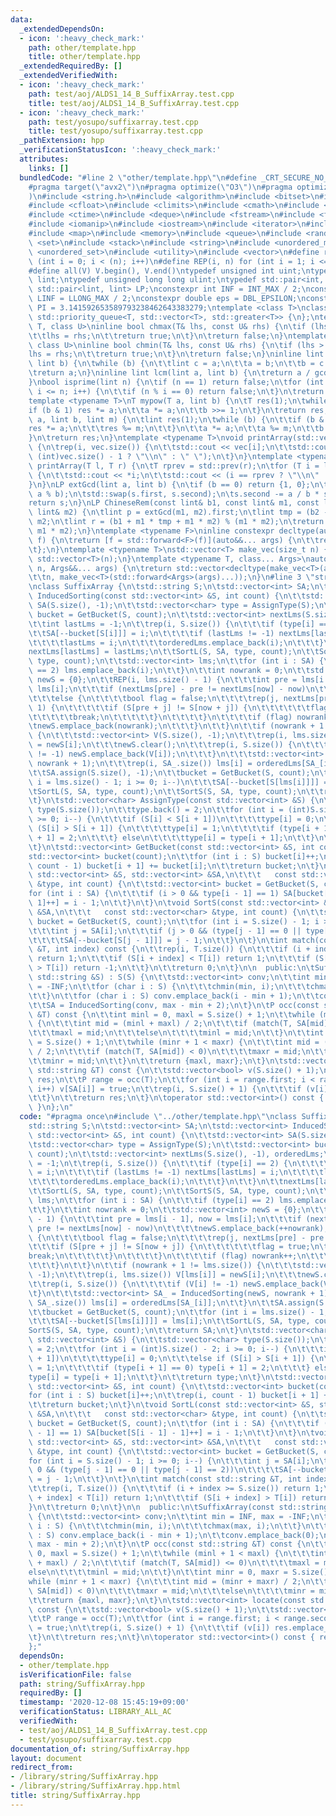```yaml
---
data:
  _extendedDependsOn:
  - icon: ':heavy_check_mark:'
    path: other/template.hpp
    title: other/template.hpp
  _extendedRequiredBy: []
  _extendedVerifiedWith:
  - icon: ':heavy_check_mark:'
    path: test/aoj/ALDS1_14_B_SuffixArray.test.cpp
    title: test/aoj/ALDS1_14_B_SuffixArray.test.cpp
  - icon: ':heavy_check_mark:'
    path: test/yosupo/suffixarray.test.cpp
    title: test/yosupo/suffixarray.test.cpp
  _pathExtension: hpp
  _verificationStatusIcon: ':heavy_check_mark:'
  attributes:
    links: []
  bundledCode: "#line 2 \"other/template.hpp\"\n#define _CRT_SECURE_NO_WARNINGS\n\
    #pragma target(\"avx2\")\n#pragma optimize(\"O3\")\n#pragma optimize(\"unroll-loops\"\
    )\n#include <string.h>\n#include <algorithm>\n#include <bitset>\n#include <cassert>\n\
    #include <cfloat>\n#include <climits>\n#include <cmath>\n#include <complex>\n\
    #include <ctime>\n#include <deque>\n#include <fstream>\n#include <functional>\n\
    #include <iomanip>\n#include <iostream>\n#include <iterator>\n#include <list>\n\
    #include <map>\n#include <memory>\n#include <queue>\n#include <random>\n#include\
    \ <set>\n#include <stack>\n#include <string>\n#include <unordered_map>\n#include\
    \ <unordered_set>\n#include <utility>\n#include <vector>\n#define rep(i, n) for\
    \ (int i = 0; i < (n); i++)\n#define REP(i, n) for (int i = 1; i <= (n); i++)\n\
    #define all(V) V.begin(), V.end()\ntypedef unsigned int uint;\ntypedef long long\
    \ lint;\ntypedef unsigned long long ulint;\ntypedef std::pair<int, int> P;\ntypedef\
    \ std::pair<lint, lint> LP;\nconstexpr int INF = INT_MAX / 2;\nconstexpr lint\
    \ LINF = LLONG_MAX / 2;\nconstexpr double eps = DBL_EPSILON;\nconstexpr double\
    \ PI = 3.141592653589793238462643383279;\ntemplate <class T>\nclass prique : public\
    \ std::priority_queue<T, std::vector<T>, std::greater<T>> {\n};\ntemplate <class\
    \ T, class U>\ninline bool chmax(T& lhs, const U& rhs) {\n\tif (lhs < rhs) {\n\
    \t\tlhs = rhs;\n\t\treturn true;\n\t}\n\treturn false;\n}\ntemplate <class T,\
    \ class U>\ninline bool chmin(T& lhs, const U& rhs) {\n\tif (lhs > rhs) {\n\t\t\
    lhs = rhs;\n\t\treturn true;\n\t}\n\treturn false;\n}\ninline lint gcd(lint a,\
    \ lint b) {\n\twhile (b) {\n\t\tlint c = a;\n\t\ta = b;\n\t\tb = c % b;\n\t}\n\
    \treturn a;\n}\ninline lint lcm(lint a, lint b) {\n\treturn a / gcd(a, b) * b;\n\
    }\nbool isprime(lint n) {\n\tif (n == 1) return false;\n\tfor (int i = 2; i *\
    \ i <= n; i++) {\n\t\tif (n % i == 0) return false;\n\t}\n\treturn true;\n}\n\
    template <typename T>\nT mypow(T a, lint b) {\n\tT res(1);\n\twhile (b) {\n\t\t\
    if (b & 1) res *= a;\n\t\ta *= a;\n\t\tb >>= 1;\n\t}\n\treturn res;\n}\nlint modpow(lint\
    \ a, lint b, lint m) {\n\tlint res(1);\n\twhile (b) {\n\t\tif (b & 1) {\n\t\t\t\
    res *= a;\n\t\t\tres %= m;\n\t\t}\n\t\ta *= a;\n\t\ta %= m;\n\t\tb >>= 1;\n\t\
    }\n\treturn res;\n}\ntemplate <typename T>\nvoid printArray(std::vector<T>& vec)\
    \ {\n\trep(i, vec.size()) {\n\t\tstd::cout << vec[i];\n\t\tstd::cout << (i ==\
    \ (int)vec.size() - 1 ? \"\\n\" : \" \");\n\t}\n}\ntemplate <typename T>\nvoid\
    \ printArray(T l, T r) {\n\tT rprev = std::prev(r);\n\tfor (T i = l; i != r; i++)\
    \ {\n\t\tstd::cout << *i;\n\t\tstd::cout << (i == rprev ? \"\\n\" : \" \");\n\t\
    }\n}\nLP extGcd(lint a, lint b) {\n\tif (b == 0) return {1, 0};\n\tLP s = extGcd(b,\
    \ a % b);\n\tstd::swap(s.first, s.second);\n\ts.second -= a / b * s.first;\n\t\
    return s;\n}\nLP ChineseRem(const lint& b1, const lint& m1, const lint& b2, const\
    \ lint& m2) {\n\tlint p = extGcd(m1, m2).first;\n\tlint tmp = (b2 - b1) * p %\
    \ m2;\n\tlint r = (b1 + m1 * tmp + m1 * m2) % (m1 * m2);\n\treturn std::make_pair(r,\
    \ m1 * m2);\n}\ntemplate <typename F>\ninline constexpr decltype(auto) lambda_fix(F&&\
    \ f) {\n\treturn [f = std::forward<F>(f)](auto&&... args) {\n\t\treturn f(f, std::forward<decltype(args)>(args)...);\n\
    \t};\n}\ntemplate <typename T>\nstd::vector<T> make_vec(size_t n) {\n\treturn\
    \ std::vector<T>(n);\n}\ntemplate <typename T, class... Args>\nauto make_vec(size_t\
    \ n, Args&&... args) {\n\treturn std::vector<decltype(make_vec<T>(args...))>(\n\
    \t\tn, make_vec<T>(std::forward<Args>(args)...));\n}\n#line 3 \"string/SuffixArray.hpp\"\
    \nclass SuffixArray {\n\tstd::string S;\n\tstd::vector<int> SA;\n\tstd::vector<int>\
    \ InducedSorting(const std::vector<int> &S, int count) {\n\t\tstd::vector<int>\
    \ SA(S.size(), -1);\n\t\tstd::vector<char> type = AssignType(S);\n\t\tstd::vector<int>\
    \ bucket = GetBucket(S, count);\n\t\tstd::vector<int> nextLms(S.size(), -1), orderedLms;\n\
    \t\tint lastLms = -1;\n\t\trep(i, S.size()) {\n\t\t\tif (type[i] == 2) {\n\t\t\
    \t\tSA[--bucket[S[i]]] = i;\n\t\t\t\tif (lastLms != -1) nextLms[lastLms] = i;\n\
    \t\t\t\tlastLms = i;\n\t\t\t\torderedLms.emplace_back(i);\n\t\t\t}\n\t\t}\n\t\t\
    nextLms[lastLms] = lastLms;\n\t\tSortL(S, SA, type, count);\n\t\tSortS(S, SA,\
    \ type, count);\n\t\tstd::vector<int> lms;\n\t\tfor (int i : SA) {\n\t\t\tif (type[i]\
    \ == 2) lms.emplace_back(i);\n\t\t}\n\t\tint nowrank = 0;\n\t\tstd::vector<int>\
    \ newS = {0};\n\t\tREP(i, lms.size() - 1) {\n\t\t\tint pre = lms[i - 1], now =\
    \ lms[i];\n\t\t\tif (nextLms[pre] - pre != nextLms[now] - now)\n\t\t\t\tnewS.emplace_back(++nowrank);\n\
    \t\t\telse {\n\t\t\t\tbool flag = false;\n\t\t\t\trep(j, nextLms[pre] - pre +\
    \ 1) {\n\t\t\t\t\tif (S[pre + j] != S[now + j]) {\n\t\t\t\t\t\tflag = true;\n\t\
    \t\t\t\t\tbreak;\n\t\t\t\t\t}\n\t\t\t\t}\n\t\t\t\tif (flag) nowrank++;\n\t\t\t\
    \tnewS.emplace_back(nowrank);\n\t\t\t}\n\t\t}\n\t\tif (nowrank + 1 != lms.size())\
    \ {\n\t\t\tstd::vector<int> V(S.size(), -1);\n\t\t\trep(i, lms.size()) V[lms[i]]\
    \ = newS[i];\n\t\t\tnewS.clear();\n\t\t\trep(i, S.size()) {\n\t\t\t\tif (V[i]\
    \ != -1) newS.emplace_back(V[i]);\n\t\t\t}\n\t\t\tstd::vector<int> SA_ = InducedSorting(newS,\
    \ nowrank + 1);\n\t\t\trep(i, SA_.size()) lms[i] = orderedLms[SA_[i]];\n\t\t}\n\
    \t\tSA.assign(S.size(), -1);\n\t\tbucket = GetBucket(S, count);\n\t\tfor (int\
    \ i = lms.size() - 1; i >= 0; i--)\n\t\t\tSA[--bucket[S[lms[i]]]] = lms[i];\n\t\
    \tSortL(S, SA, type, count);\n\t\tSortS(S, SA, type, count);\n\t\treturn SA;\n\
    \t}\n\tstd::vector<char> AssignType(const std::vector<int> &S) {\n\t\tstd::vector<char>\
    \ type(S.size());\n\t\ttype.back() = 2;\n\t\tfor (int i = (int)S.size() - 2; i\
    \ >= 0; i--) {\n\t\t\tif (S[i] < S[i + 1])\n\t\t\t\ttype[i] = 0;\n\t\t\telse if\
    \ (S[i] > S[i + 1]) {\n\t\t\t\ttype[i] = 1;\n\t\t\t\tif (type[i + 1] == 0) type[i\
    \ + 1] = 2;\n\t\t\t} else\n\t\t\t\ttype[i] = type[i + 1];\n\t\t}\n\t\treturn type;\n\
    \t}\n\tstd::vector<int> GetBucket(const std::vector<int> &S, int count) {\n\t\t\
    std::vector<int> bucket(count);\n\t\tfor (int i : S) bucket[i]++;\n\t\trep(i,\
    \ count - 1) bucket[i + 1] += bucket[i];\n\t\treturn bucket;\n\t}\n\tvoid SortL(const\
    \ std::vector<int> &S, std::vector<int> &SA,\n\t\t\t   const std::vector<char>\
    \ &type, int count) {\n\t\tstd::vector<int> bucket = GetBucket(S, count);\n\t\t\
    for (int i : SA) {\n\t\t\tif (i > 0 && type[i - 1] == 1) SA[bucket[S[i - 1] -\
    \ 1]++] = i - 1;\n\t\t}\n\t}\n\tvoid SortS(const std::vector<int> &S, std::vector<int>\
    \ &SA,\n\t\t\t   const std::vector<char> &type, int count) {\n\t\tstd::vector<int>\
    \ bucket = GetBucket(S, count);\n\t\tfor (int i = S.size() - 1; i >= 0; i--) {\n\
    \t\t\tint j = SA[i];\n\t\t\tif (j > 0 && (type[j - 1] == 0 || type[j - 1] == 2))\n\
    \t\t\t\tSA[--bucket[S[j - 1]]] = j - 1;\n\t\t}\n\t}\n\tint match(const std::string\
    \ &T, int index) const {\n\t\trep(i, T.size()) {\n\t\t\tif (i + index >= S.size())\
    \ return 1;\n\t\t\tif (S[i + index] < T[i]) return 1;\n\t\t\tif (S[i + index]\
    \ > T[i]) return -1;\n\t\t}\n\t\treturn 0;\n\t}\n\n  public:\n\tSuffixArray(const\
    \ std::string &S) : S(S) {\n\t\tstd::vector<int> conv;\n\t\tint min = INF, max\
    \ = -INF;\n\t\tfor (char i : S) {\n\t\t\tchmin(min, i);\n\t\t\tchmax(max, i);\n\
    \t\t}\n\t\tfor (char i : S) conv.emplace_back(i - min + 1);\n\t\tconv.emplace_back(0);\n\
    \t\tSA = InducedSorting(conv, max - min + 2);\n\t}\n\tP occ(const std::string\
    \ &T) const {\n\t\tint minl = 0, maxl = S.size() + 1;\n\t\twhile (minl + 1 < maxl)\
    \ {\n\t\t\tint mid = (minl + maxl) / 2;\n\t\t\tif (match(T, SA[mid]) <= 0)\n\t\
    \t\t\tmaxl = mid;\n\t\t\telse\n\t\t\t\tminl = mid;\n\t\t}\n\t\tint minr = 0, maxr\
    \ = S.size() + 1;\n\t\twhile (minr + 1 < maxr) {\n\t\t\tint mid = (minr + maxr)\
    \ / 2;\n\t\t\tif (match(T, SA[mid]) < 0)\n\t\t\t\tmaxr = mid;\n\t\t\telse\n\t\t\
    \t\tminr = mid;\n\t\t}\n\t\treturn {maxl, maxr};\n\t}\n\tstd::vector<int> locate(const\
    \ std::string &T) const {\n\t\tstd::vector<bool> v(S.size() + 1);\n\t\tstd::vector<int>\
    \ res;\n\t\tP range = occ(T);\n\t\tfor (int i = range.first; i < range.second;\
    \ i++) v[SA[i]] = true;\n\t\trep(i, S.size() + 1) {\n\t\t\tif (v[i]) res.emplace_back(i);\n\
    \t\t}\n\t\treturn res;\n\t}\n\toperator std::vector<int>() const { return SA;\
    \ }\n};\n"
  code: "#pragma once\n#include \"../other/template.hpp\"\nclass SuffixArray {\n\t\
    std::string S;\n\tstd::vector<int> SA;\n\tstd::vector<int> InducedSorting(const\
    \ std::vector<int> &S, int count) {\n\t\tstd::vector<int> SA(S.size(), -1);\n\t\
    \tstd::vector<char> type = AssignType(S);\n\t\tstd::vector<int> bucket = GetBucket(S,\
    \ count);\n\t\tstd::vector<int> nextLms(S.size(), -1), orderedLms;\n\t\tint lastLms\
    \ = -1;\n\t\trep(i, S.size()) {\n\t\t\tif (type[i] == 2) {\n\t\t\t\tSA[--bucket[S[i]]]\
    \ = i;\n\t\t\t\tif (lastLms != -1) nextLms[lastLms] = i;\n\t\t\t\tlastLms = i;\n\
    \t\t\t\torderedLms.emplace_back(i);\n\t\t\t}\n\t\t}\n\t\tnextLms[lastLms] = lastLms;\n\
    \t\tSortL(S, SA, type, count);\n\t\tSortS(S, SA, type, count);\n\t\tstd::vector<int>\
    \ lms;\n\t\tfor (int i : SA) {\n\t\t\tif (type[i] == 2) lms.emplace_back(i);\n\
    \t\t}\n\t\tint nowrank = 0;\n\t\tstd::vector<int> newS = {0};\n\t\tREP(i, lms.size()\
    \ - 1) {\n\t\t\tint pre = lms[i - 1], now = lms[i];\n\t\t\tif (nextLms[pre] -\
    \ pre != nextLms[now] - now)\n\t\t\t\tnewS.emplace_back(++nowrank);\n\t\t\telse\
    \ {\n\t\t\t\tbool flag = false;\n\t\t\t\trep(j, nextLms[pre] - pre + 1) {\n\t\t\
    \t\t\tif (S[pre + j] != S[now + j]) {\n\t\t\t\t\t\tflag = true;\n\t\t\t\t\t\t\
    break;\n\t\t\t\t\t}\n\t\t\t\t}\n\t\t\t\tif (flag) nowrank++;\n\t\t\t\tnewS.emplace_back(nowrank);\n\
    \t\t\t}\n\t\t}\n\t\tif (nowrank + 1 != lms.size()) {\n\t\t\tstd::vector<int> V(S.size(),\
    \ -1);\n\t\t\trep(i, lms.size()) V[lms[i]] = newS[i];\n\t\t\tnewS.clear();\n\t\
    \t\trep(i, S.size()) {\n\t\t\t\tif (V[i] != -1) newS.emplace_back(V[i]);\n\t\t\
    \t}\n\t\t\tstd::vector<int> SA_ = InducedSorting(newS, nowrank + 1);\n\t\t\trep(i,\
    \ SA_.size()) lms[i] = orderedLms[SA_[i]];\n\t\t}\n\t\tSA.assign(S.size(), -1);\n\
    \t\tbucket = GetBucket(S, count);\n\t\tfor (int i = lms.size() - 1; i >= 0; i--)\n\
    \t\t\tSA[--bucket[S[lms[i]]]] = lms[i];\n\t\tSortL(S, SA, type, count);\n\t\t\
    SortS(S, SA, type, count);\n\t\treturn SA;\n\t}\n\tstd::vector<char> AssignType(const\
    \ std::vector<int> &S) {\n\t\tstd::vector<char> type(S.size());\n\t\ttype.back()\
    \ = 2;\n\t\tfor (int i = (int)S.size() - 2; i >= 0; i--) {\n\t\t\tif (S[i] < S[i\
    \ + 1])\n\t\t\t\ttype[i] = 0;\n\t\t\telse if (S[i] > S[i + 1]) {\n\t\t\t\ttype[i]\
    \ = 1;\n\t\t\t\tif (type[i + 1] == 0) type[i + 1] = 2;\n\t\t\t} else\n\t\t\t\t\
    type[i] = type[i + 1];\n\t\t}\n\t\treturn type;\n\t}\n\tstd::vector<int> GetBucket(const\
    \ std::vector<int> &S, int count) {\n\t\tstd::vector<int> bucket(count);\n\t\t\
    for (int i : S) bucket[i]++;\n\t\trep(i, count - 1) bucket[i + 1] += bucket[i];\n\
    \t\treturn bucket;\n\t}\n\tvoid SortL(const std::vector<int> &S, std::vector<int>\
    \ &SA,\n\t\t\t   const std::vector<char> &type, int count) {\n\t\tstd::vector<int>\
    \ bucket = GetBucket(S, count);\n\t\tfor (int i : SA) {\n\t\t\tif (i > 0 && type[i\
    \ - 1] == 1) SA[bucket[S[i - 1] - 1]++] = i - 1;\n\t\t}\n\t}\n\tvoid SortS(const\
    \ std::vector<int> &S, std::vector<int> &SA,\n\t\t\t   const std::vector<char>\
    \ &type, int count) {\n\t\tstd::vector<int> bucket = GetBucket(S, count);\n\t\t\
    for (int i = S.size() - 1; i >= 0; i--) {\n\t\t\tint j = SA[i];\n\t\t\tif (j >\
    \ 0 && (type[j - 1] == 0 || type[j - 1] == 2))\n\t\t\t\tSA[--bucket[S[j - 1]]]\
    \ = j - 1;\n\t\t}\n\t}\n\tint match(const std::string &T, int index) const {\n\
    \t\trep(i, T.size()) {\n\t\t\tif (i + index >= S.size()) return 1;\n\t\t\tif (S[i\
    \ + index] < T[i]) return 1;\n\t\t\tif (S[i + index] > T[i]) return -1;\n\t\t\
    }\n\t\treturn 0;\n\t}\n\n  public:\n\tSuffixArray(const std::string &S) : S(S)\
    \ {\n\t\tstd::vector<int> conv;\n\t\tint min = INF, max = -INF;\n\t\tfor (char\
    \ i : S) {\n\t\t\tchmin(min, i);\n\t\t\tchmax(max, i);\n\t\t}\n\t\tfor (char i\
    \ : S) conv.emplace_back(i - min + 1);\n\t\tconv.emplace_back(0);\n\t\tSA = InducedSorting(conv,\
    \ max - min + 2);\n\t}\n\tP occ(const std::string &T) const {\n\t\tint minl =\
    \ 0, maxl = S.size() + 1;\n\t\twhile (minl + 1 < maxl) {\n\t\t\tint mid = (minl\
    \ + maxl) / 2;\n\t\t\tif (match(T, SA[mid]) <= 0)\n\t\t\t\tmaxl = mid;\n\t\t\t\
    else\n\t\t\t\tminl = mid;\n\t\t}\n\t\tint minr = 0, maxr = S.size() + 1;\n\t\t\
    while (minr + 1 < maxr) {\n\t\t\tint mid = (minr + maxr) / 2;\n\t\t\tif (match(T,\
    \ SA[mid]) < 0)\n\t\t\t\tmaxr = mid;\n\t\t\telse\n\t\t\t\tminr = mid;\n\t\t}\n\
    \t\treturn {maxl, maxr};\n\t}\n\tstd::vector<int> locate(const std::string &T)\
    \ const {\n\t\tstd::vector<bool> v(S.size() + 1);\n\t\tstd::vector<int> res;\n\
    \t\tP range = occ(T);\n\t\tfor (int i = range.first; i < range.second; i++) v[SA[i]]\
    \ = true;\n\t\trep(i, S.size() + 1) {\n\t\t\tif (v[i]) res.emplace_back(i);\n\t\
    \t}\n\t\treturn res;\n\t}\n\toperator std::vector<int>() const { return SA; }\n\
    };"
  dependsOn:
  - other/template.hpp
  isVerificationFile: false
  path: string/SuffixArray.hpp
  requiredBy: []
  timestamp: '2020-12-08 15:45:19+09:00'
  verificationStatus: LIBRARY_ALL_AC
  verifiedWith:
  - test/aoj/ALDS1_14_B_SuffixArray.test.cpp
  - test/yosupo/suffixarray.test.cpp
documentation_of: string/SuffixArray.hpp
layout: document
redirect_from:
- /library/string/SuffixArray.hpp
- /library/string/SuffixArray.hpp.html
title: string/SuffixArray.hpp
---
```

